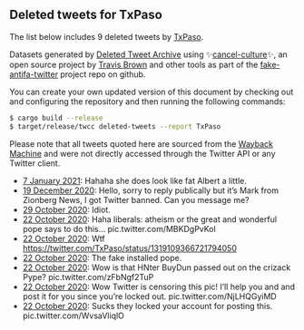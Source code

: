 ## Deleted tweets for TxPaso

The list below includes 9 deleted tweets by
[TxPaso](https://twitter.com/TxPaso).



Datasets generated by [Deleted Tweet Archive](https://twitter.com/deletedtweet161) using ✨[cancel-culture](https://github.com/travisbrown/cancel-culture)✨, an open source project by 
[Travis Brown](https://twitter.com/travisbrown) and other tools as part of the 
[fake-antifa-twitter](https://github.com/antifacheck161/fake-antifa-twitter) project repo on github.

You can create your own updated version of this document by checking out and configuring the
repository and then running the following commands:

```bash
$ cargo build --release
$ target/release/twcc deleted-tweets --report TxPaso
```

Please note that all tweets quoted here are sourced from the
[Wayback Machine](https://web.archive.org) and were not directly accessed through the Twitter API or
any Twitter client.

* [ 7 January 2021](https://web.archive.org/web/20210107075441/https://twitter.com/TxPaso/status/1347089157068382210): Hahaha she does look like fat Albert a little. <!--1347089157068382210-->
* [19 December 2020](https://web.archive.org/web/20201219182220/https://twitter.com/TxPaso/status/1340361640794058752): Hello, sorry to reply publically but it’s Mark from Zionberg News, I got Twitter banned.  Can you message me? <!--1340361640794058752-->
* [29 October 2020](https://web.archive.org/web/20201029015516/https://twitter.com/TxPaso/status/1321631358373007360): Idiot. <!--1321631358373007360-->
* [22 October 2020](https://web.archive.org/web/20201022030550/https://twitter.com/TxPaso/status/1319112194496352257): Haha liberals:  atheism or the great and wonderful pope says to do this... pic.twitter.com/MBKDgPvKol <!--1319112194496352257-->
* [22 October 2020](https://web.archive.org/web/20201022025904/https://twitter.com/TxPaso/status/1319110882832601088): Wtf https://twitter.com/TxPaso/status/1319109366721794050 <!--1319110882832601088-->
* [22 October 2020](https://web.archive.org/web/20201022025842/https://twitter.com/TxPaso/status/1319110798531231745): The fake installed pope. <!--1319110798531231745-->
* [22 October 2020](https://web.archive.org/web/20201022025306/https://twitter.com/TxPaso/status/1319109366721794050): Wow is that HNter BuyDun passed out on the crizack Pype? pic.twitter.com/zFbNgf2TuP <!--1319109366721794050-->
* [22 October 2020](https://web.archive.org/web/20201022025056/https://twitter.com/TxPaso/status/1319108814721945601): Wow Twitter is censoring this pic!  I’ll help you and and post it for you since you’re locked out. pic.twitter.com/NjLHQGyiMD <!--1319108814721945601-->
* [22 October 2020](https://web.archive.org/web/20201022024711/https://twitter.com/TxPaso/status/1319107910128029696): Sucks they locked your account for posting this. pic.twitter.com/WvsaVliqlO <!--1319107910128029696-->
